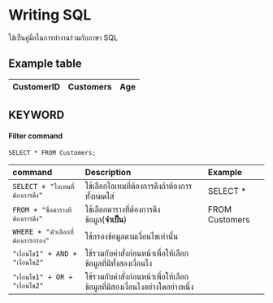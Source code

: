 
# Writing SQL 

ใช้เป็นคู่มือในการทำงานร่วมกับภาษา SQL


## Example table

| CustomerID | Customers | Age |
| :-------- | :------------------------- | :-------|

## KEYWORD

#### Filter command 

````
SELECT * FROM Customers;
````
| command | Description                  | Example |
| :------ | :------------------------- | :-------|
| `SELECT + "ไอเทมที่ต้องการดึง"`  | ใช้เลือกไอเทมที่ต้องการดึงถ้าต้องการทั้งหมดใส่ | SELECT * |
| `FROM + "ชื่อตารางทีต้องการดึง"`  | ใช้เลือกตารางที่ต้องการดึงข้อมูล(**จำเป็น**) | FROM Customers |
| `WHERE + "ตัวเลือกที่ต้องการกรอง"`  | ใช้กรองข้อมูลตามเงื่อนไขเท่านั้น |
| `"เงื่อนไข1" + AND + "เงื่อนไข2"`  | ใช้รวมกับคำสั่งก่อนหน้าเพื่อให้เลือกข้อมูลที่มีทั้งสองเงื่อนไง |
| `"เงื่อนไข1" + OR + "เงื่อนไข2"`  | ใช้รวมกับคำสั่งก่อนหน้าเพื่อให้เลือกข้อมูลที่มีสองเงื่อนไงอย่างใดอย่างหนึ่ง |


